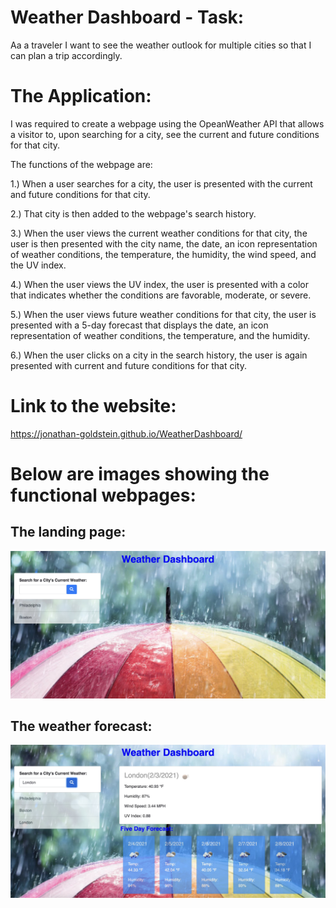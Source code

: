 # Weather Dashboard - Task:
Aa a traveler I want to see the weather outlook for multiple cities so that I can plan a trip accordingly.

# The Application:

I was required to create a webpage using the OpeanWeather API that allows a visitor to, upon searching for a city, see the current and future conditions for that city. 

The functions of the webpage are:

1.) When a user searches for a city, the user is presented with the current and future conditions for that city.

2.) That city is then added to the webpage's search history.

3.) When the user views the current weather conditions for that city, the user is then presented with the city name, the date, an icon representation of weather conditions, the temperature, the humidity, the wind speed, and the UV index.

4.) When the user views the UV index, the user is presented with a color that indicates whether the conditions are favorable, moderate, or severe.

5.) When the user views future weather conditions for that city, the user is presented with a 5-day forecast that displays the date, an icon representation of weather conditions, the temperature, and the humidity.

6.) When the user clicks on a city in the search history, the user is again presented with current and future conditions for that city.

# Link to the website:

https://jonathan-goldstein.github.io/WeatherDashboard/

# Below are images showing the functional webpages:

## The landing page:

![plot](./assets/images/Image1.jpeg)

## The weather forecast:

![plot](./assets/images/Image2.jpeg)

